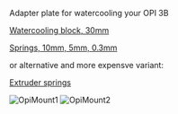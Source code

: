  Adapter plate for watercooling your OPI 3B

[Watercooling block, 30mm](https://aliexpress.ru/item/1005003484244869.html?sku_id=12000030661508959)

[Springs, 10mm, 5mm, 0.3mm](https://aliexpress.ru/item/1005002799130178.html)

or alternative and more expensve variant:

[Extruder springs](https://aliexpress.ru/item/1005006070743761.html)


![OpiMount1](https://github.com/Rom4ik-glitch/Vz235-mods/blob/0f654a0475a05ad75701b2d0eeca71275ebe96d7/Opi3B%20Watercool/Images/image1.jpg)
![OpiMount2](https://github.com/Rom4ik-glitch/Vz235-mods/blob/0f654a0475a05ad75701b2d0eeca71275ebe96d7/Opi3B%20Watercool/Images/image2.jpg)
